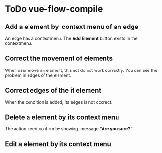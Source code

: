 # ToDo vue-flow-compile

## Add a element by  context menu of an edge

An edge has a contextmenu. The **Add Element** button exists In the contextmenu.

## Correct the movement of elements

When user move an element, this act do not work correctly. You can see the problem in edges of the element.

## Correct edges of the **if** element

When the condition is added, its edges is not ccorect.

## Delete a element by its context menu

The action need confirm by showing  message **“Are you sure?”**

## Edit a element by its context menu